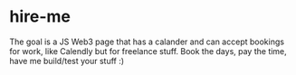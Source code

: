 # hire-me

The goal is a JS Web3 page that has a calander and can accept bookings for work, like Calendly but for freelance stuff. Book the days, pay the time, have me build/test your stuff :) 
